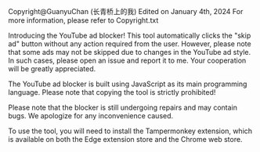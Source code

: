 Copyright@GuanyuChan (长青桥上的我)
Edited on January 4th, 2024
For more information, please refer to Copyright.txt

Introducing the YouTube ad blocker! This tool automatically clicks the "skip ad" button without any action required from the user. However, please note that some ads may not be skipped due to changes in the YouTube ad style. In such cases, please open an issue and report it to me. Your cooperation will be greatly appreciated.

The YouTube ad blocker is built using JavaScript as its main programming language. Please note that copying the tool is strictly prohibited!

Please note that the blocker is still undergoing repairs and may contain bugs. We apologize for any inconvenience caused.

To use the tool, you will need to install the Tampermonkey extension, which is available on both the Edge extension store and the Chrome web store.

